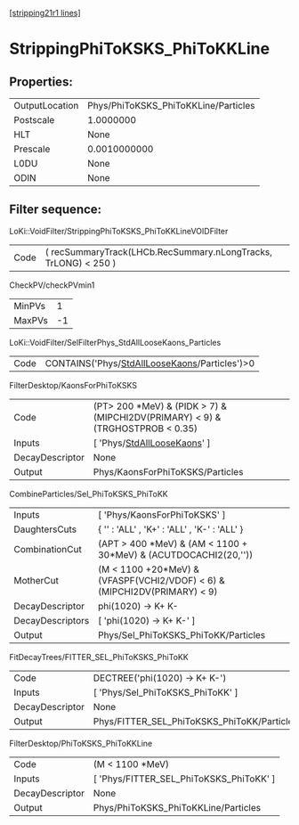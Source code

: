 [[stripping21r1 lines]](./stripping21r1-index)

# StrippingPhiToKSKS_PhiToKKLine

## Properties:

|                |                                      |
|----------------|--------------------------------------|
| OutputLocation | Phys/PhiToKSKS_PhiToKKLine/Particles |
| Postscale      | 1.0000000                            |
| HLT            | None                                 |
| Prescale       | 0.0010000000                         |
| L0DU           | None                                 |
| ODIN           | None                                 |

## Filter sequence:

LoKi::VoidFilter/StrippingPhiToKSKS_PhiToKKLineVOIDFilter

|      |                                                                 |
|------|-----------------------------------------------------------------|
| Code | ( recSummaryTrack(LHCb.RecSummary.nLongTracks, TrLONG) \< 250 ) |

CheckPV/checkPVmin1

|        |     |
|--------|-----|
| MinPVs | 1   |
| MaxPVs | -1  |

LoKi::VoidFilter/SelFilterPhys_StdAllLooseKaons_Particles

|      |                                                                                                    |
|------|----------------------------------------------------------------------------------------------------|
| Code | CONTAINS('Phys/[StdAllLooseKaons](./stripping21r1-commonparticles-stdallloosekaons)/Particles')\>0 |

FilterDesktop/KaonsForPhiToKSKS

|                 |                                                                                    |
|-----------------|------------------------------------------------------------------------------------|
| Code            | (PT\> 200 \*MeV) & (PIDK \> 7) & (MIPCHI2DV(PRIMARY) \< 9) & (TRGHOSTPROB \< 0.35) |
| Inputs          | [ 'Phys/[StdAllLooseKaons](./stripping21r1-commonparticles-stdallloosekaons)' ]  |
| DecayDescriptor | None                                                                               |
| Output          | Phys/KaonsForPhiToKSKS/Particles                                                   |

CombineParticles/Sel_PhiToKSKS_PhiToKK

|                  |                                                                              |
|------------------|------------------------------------------------------------------------------|
| Inputs           | [ 'Phys/KaonsForPhiToKSKS' ]                                               |
| DaughtersCuts    | { '' : 'ALL' , 'K+' : 'ALL' , 'K-' : 'ALL' }                                 |
| CombinationCut   | (APT \> 400 \*MeV) & (AM \< 1100 + 30\*MeV) & (ACUTDOCACHI2(20,''))          |
| MotherCut        | (M \< 1100 +20\*MeV) & (VFASPF(VCHI2/VDOF) \< 6) & (MIPCHI2DV(PRIMARY) \< 9) |
| DecayDescriptor  | phi(1020) -\> K+ K-                                                          |
| DecayDescriptors | [ 'phi(1020) -\> K+ K-' ]                                                  |
| Output           | Phys/Sel_PhiToKSKS_PhiToKK/Particles                                         |

FitDecayTrees/FITTER_SEL_PhiToKSKS_PhiToKK

|                 |                                             |
|-----------------|---------------------------------------------|
| Code            | DECTREE('phi(1020) -\> K+ K-')              |
| Inputs          | [ 'Phys/Sel_PhiToKSKS_PhiToKK' ]          |
| DecayDescriptor | None                                        |
| Output          | Phys/FITTER_SEL_PhiToKSKS_PhiToKK/Particles |

FilterDesktop/PhiToKSKS_PhiToKKLine

|                 |                                           |
|-----------------|-------------------------------------------|
| Code            | (M \< 1100 \*MeV)                         |
| Inputs          | [ 'Phys/FITTER_SEL_PhiToKSKS_PhiToKK' ] |
| DecayDescriptor | None                                      |
| Output          | Phys/PhiToKSKS_PhiToKKLine/Particles      |
